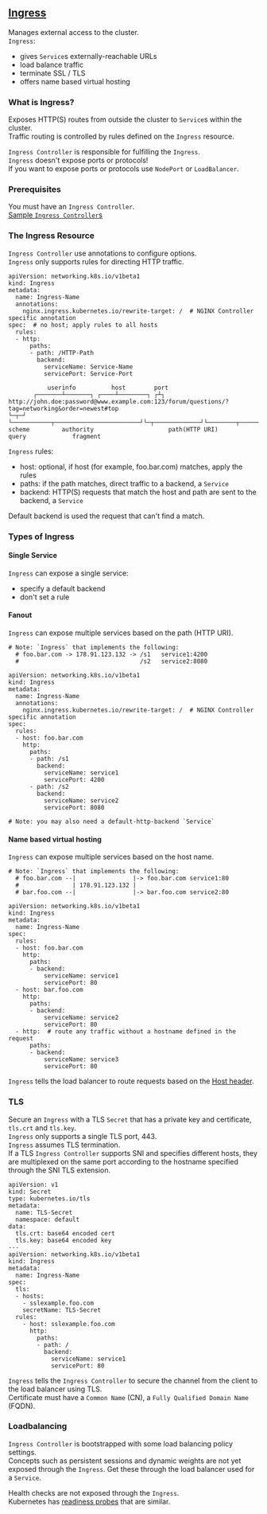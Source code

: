 ## [Ingress](https://kubernetes.io/docs/concepts/services-networking/ingress/)

Manages external access to the cluster.  
`Ingress`:
* gives `Service`s externally-reachable URLs
* load balance traffic
* terminate SSL / TLS
* offers name based virtual hosting

### What is Ingress?

Exposes HTTP(S) routes from outside the cluster to `Service`s within the cluster.  
Traffic routing is controlled by rules defined on the `Ingress` resource.

`Ingress Controller` is responsible for fulfilling the `Ingress`.  
`Ingress` doesn't expose ports or protocols!  
If you want to expose ports or protocols use `NodePort` or `LoadBalancer`.  

### Prerequisites

You must have an `Ingress Controller`.  
[Sample `Ingress Controller`s](../IngressController)

### The Ingress Resource

`Ingress Controller` use annotations to configure options.  
`Ingress` only supports rules for directing HTTP traffic.  

```
apiVersion: networking.k8s.io/v1beta1
kind: Ingress
metadata:
  name: Ingress-Name
  annotations:
    nginx.ingress.kubernetes.io/rewrite-target: /  # NGINX Controller specific annotation
spec:  # no host; apply rules to all hosts
  rules:
  - http:
      paths:
      - path: /HTTP-Path
        backend:
          serviceName: Service-Name
          servicePort: Service-Port
```

```
           userinfo          host        port
       ┌───────┴───────┐ ┌────┴────────┐ ┌┴┐
http://john.doe:password@www.example.com:123/forum/questions/?tag=networking&order=newest#top
└─┬─┘ └───────────┬────────────────────────┘└─┬─────────────┘└────────┬──────────────────┘└┬─┘
scheme         authority                     path(HTTP URI)         query             fragment
```

`Ingress` rules:
* host: optional, if host (for example, foo.bar.com) matches, apply the rules
* paths: if the path matches, direct traffic to a backend, a `Service`
* backend: HTTP(S) requests that match the host and path are sent to the backend, a `Service`

Default backend is used the request that can't find a match.  

### Types of Ingress

#### Single Service

`Ingress` can expose a single service:
* specify a default backend
* don't set a rule

#### Fanout

`Ingress` can expose multiple services based on the path (HTTP URI).  

```
# Note: `Ingress` that implements the following:
  # foo.bar.com -> 178.91.123.132 -> /s1   service1:4200
  #                                  /s2   service2:8080

apiVersion: networking.k8s.io/v1beta1
kind: Ingress
metadata:
  name: Ingress-Name
  annotations:
    nginx.ingress.kubernetes.io/rewrite-target: /  # NGINX Controller specific annotation
spec:
  rules:
  - host: foo.bar.com
    http:
      paths:
      - path: /s1
        backend:
          serviceName: service1
          servicePort: 4200
      - path: /s2
        backend:
          serviceName: service2
          servicePort: 8080

# Note: you may also need a default-http-backend `Service`
```

#### Name based virtual hosting

`Ingress` can expose multiple services based on the host name.  

```
# Note: `Ingress` that implements the following:
  # foo.bar.com --|                |-> foo.bar.com service1:80
  #               | 178.91.123.132 |
  # bar.foo.com --|                |-> bar.foo.com service2:80

apiVersion: networking.k8s.io/v1beta1
kind: Ingress
metadata:
  name: Ingress-Name
spec:
  rules:
  - host: foo.bar.com
    http:
      paths:
      - backend:
          serviceName: service1
          servicePort: 80
  - host: bar.foo.com
    http:
      paths:
      - backend:
          serviceName: service2
          servicePort: 80
  - http:  # route any traffic without a hostname defined in the request
      paths:
      - backend:
          serviceName: service3
          servicePort: 80
```

`Ingress` tells the load balancer to route requests based on the [Host header](https://tools.ietf.org/html/rfc7230#section-5.4).  

### TLS

Secure an `Ingress` with a TLS `Secret` that has a private key and certificate, `tls.crt` and `tls.key`.  
`Ingress` only supports a single TLS port, 443.  
`Ingress` assumes TLS termination.  
If a TLS `Ingress Controller` supports SNI and specifies different hosts, they are multiplexed on the same port according to the hostname specified through the SNI TLS extension.  

```
apiVersion: v1
kind: Secret
type: kubernetes.io/tls
metadata:
  name: TLS-Secret
  namespace: default
data:
  tls.crt: base64 encoded cert
  tls.key: base64 encoded key
---
apiVersion: networking.k8s.io/v1beta1
kind: Ingress
metadata:
  name: Ingress-Name
spec:
  tls:
  - hosts:
    - sslexample.foo.com
    secretName: TLS-Secret
  rules:
    - host: sslexample.foo.com
      http:
        paths:
        - path: /
          backend:
            serviceName: service1
            servicePort: 80
```

`Ingress` tells the `Ingress Controller` to secure the channel from the client to the load balancer using TLS.   
Certificate must have a `Common Name` (CN), a `Fully Qualified Domain Name` (FQDN).  

### Loadbalancing

`Ingress Controller` is bootstrapped with some load balancing policy settings.  
Concepts such as persistent sessions and dynamic weights are not yet exposed through the `Ingress`. Get these through the load balancer used for a `Service`.  

Health checks are not exposed through the `Ingress`.  
Kubernetes has [readiness probes](../../../Tasks/ConfigurePodsContainers/LivelinessReadinessStarupProbes) that are similar.  
